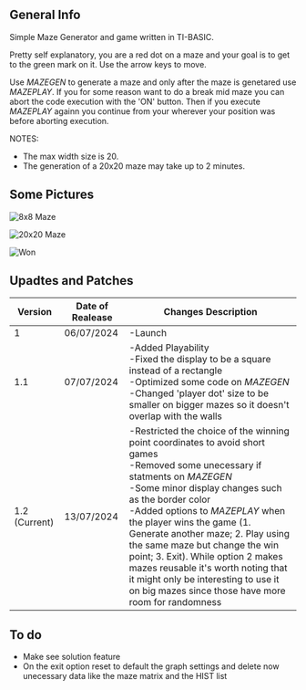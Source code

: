 ## General Info

Simple Maze Generator and game written in TI-BASIC.

Pretty self explanatory, you are a red dot on a maze and your goal is to get to the green mark on it. 
Use the arrow keys to move.

Use *MAZEGEN* to generate a maze and only after the maze is genetared use *MAZEPLAY*. If you for some reason want to do a break mid maze you can abort the code execution with the 'ON' button. Then if you execute *MAZEPLAY* againn you continue from your wherever your position was before aborting execution.

NOTES:
* The max width size is 20.
* The generation of a 20x20 maze may take up to 2 minutes.

## Some Pictures
![8x8 Maze](https://github.com/Ze-Rato/Maze-TI-BASIC/assets/132148561/375ff258-84c0-4501-8b47-c8a3d4fd6da2)

![20x20 Maze](https://github.com/Ze-Rato/Maze-TI-BASIC/assets/132148561/58544ee1-38f5-47e5-97e9-10c70e189ce2)

![Won](https://github.com/user-attachments/assets/7de345e2-ad8a-4a15-9504-997c7d6febf5)


## Upadtes and Patches

|    Version    | Date of Realease | Changes Description |
| ------------- | ------------------- | -------- |
| 1  | 06/07/2024 | -Launch  |
| 1.1 | 07/07/2024 | -Added Playability<br> -Fixed the display to be a square instead of a rectangle<br> -Optimized some code on *MAZEGEN*<br> -Changed 'player dot' size to be smaller on bigger mazes so it doesn't overlap with the walls |
| 1.2 (Current) | 13/07/2024 | -Restricted the choice of the winning point coordinates to avoid short games<br> -Removed some unecessary if statments on *MAZEGEN*<br> -Some minor display changes such as the border color<br> -Added options to *MAZEPLAY* when the player wins the game (1. Generate another maze; 2. Play using the same maze but change the win point; 3. Exit). While option 2 makes mazes reusable it's worth noting that it might only be interesting to use it on big mazes since those have more room for randomness|


## To do
* Make see solution feature
* On the exit option reset to default the graph settings and delete now unecessary data like the maze matrix and the HIST list
